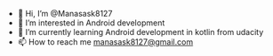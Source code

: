 - 👋 Hi, I’m @Manasask8127
- 👀 I’m interested in Android development
- 🌱 I’m currently learning Android development in kotlin from udacity
- 📫 How to reach me manasask8127@gmail.com

<!---
Manasask8127/Manasask8127 is a ✨ special ✨ repository because its `README.md` (this file) appears on your GitHub profile.
You can click the Preview link to take a look at your changes.
--->
